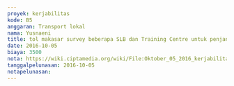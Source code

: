 ```yaml
---
proyek: kerjabilitas
kode: B5
anggaran: Transport lokal
nama: Yusnaeni
title: tol makasar survey beberapa SLB dan Training Centre untuk penjangkauan Mitra
date: 2016-10-05
biaya: 3500
nota: https://wiki.ciptamedia.org/wiki/File:Oktober_05_2016_kerjabilitas_B5_tol2_neni.jpg
tanggalpelunasan: 2016-10-05
notapelunasan:
---
```

